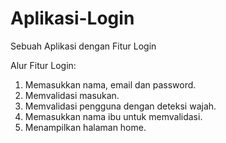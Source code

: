 # Aplikasi-Login
Sebuah Aplikasi dengan Fitur Login

Alur Fitur Login:
1. Memasukkan nama, email dan password.
2. Memvalidasi masukan.
3. Memvalidasi pengguna dengan deteksi wajah.
4. Memasukkan nama ibu untuk memvalidasi.
5. Menampilkan halaman home.
